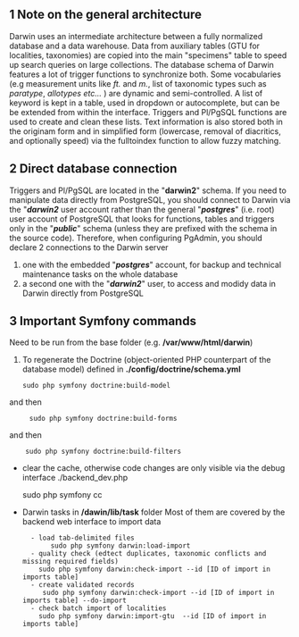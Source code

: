 
1 Note on the general architecture
------------------------

Darwin uses  an intermediate architecture between a fully normalized database and a data warehouse.
Data from auxiliary tables (GTU for localities, taxonomies) are copied into the main "specimens" table to speed up search queries on large collections.
The database schema of Darwin features a lot of trigger functions to synchronize both.
Some vocabularies (e.g measurement units like *ft.* and *m.*, list of taxonomic types such as *paratype*, *allotypes etc...* ) are dynamic and semi-controlled.  A list of keyword is kept in a table, used in dropdown or autocomplete, but can be be extended from within the interface. Triggers and Pl/PgSQL functions are used to create and clean these lists.
Text information is also stored both in the originam form and in simplified form (lowercase, removal of diacritics, and optionally speed) via the fulltoindex function to allow fuzzy matching.

2 Direct database connection
------------------------


Triggers and Pl/PgSQL are located in the "**darwin2**" schema. If you need to manipulate data directly from PostgreSQL, you should connect to Darwin via the "***darwin2*** user account rather than the general "***postgres***" (i.e. root) user account of PostgreSQL that looks for functions, tables and triggers only in the "***public***" schema (unless they are prefixed with the schema in the source code).
Therefore, when configuring PgAdmin, you should declare 2 connections to the Darwin server

 1. one with the embedded "***postgres***" account, for backup and technical maintenance tasks on the whole database
 2. a second one with the "***darwin2***" user, to access and modidy data in Darwin directly from PostgreSQL

3 Important Symfony commands
-----------------------------

Need to be run from the base folder (e.g. **/var/www/html/darwin**)

 1. To regenerate the Doctrine (object-oriented PHP counterpart of the database model) defined in **./config/doctrine/schema.yml**

        sudo php symfony doctrine:build-model

and then

         sudo php symfony doctrine:build-forms

and then

        sudo php symfony doctrine:build-filters

 -  clear the cache, otherwise code changes are only visible via the debug interface ./backend_dev.php

       sudo php symfony cc 

 - Darwin tasks in **/dawin/lib/task** folder
Most of them are covered by the backend web interface to import data

		 - load tab-delimited files
			  sudo php symfony darwin:load-import
         - quality check (edtect duplicates, taxonomic conflicts and missing required fields)
           sudo php symfony darwin:check-import --id [ID of import in imports table] 
         - create validated records
            sudo php symfony darwin:check-import --id [ID of import in imports table] --do-import
         - check batch import of localities
           sudo php symfony darwin:import-gtu  --id [ID of import in imports table] 